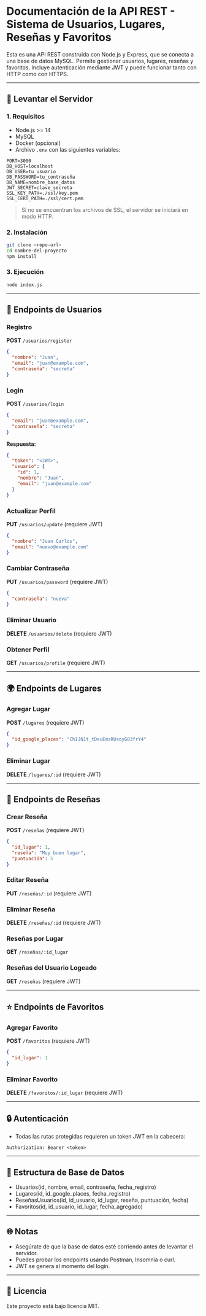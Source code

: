 # Documentación de la API REST - Sistema de Usuarios, Lugares, Reseñas y Favoritos

Esta es una API REST construida con Node.js y Express, que se conecta a una base de datos MySQL. Permite gestionar usuarios, lugares, reseñas y favoritos. Incluye autenticación mediante JWT y puede funcionar tanto con HTTP como con HTTPS.

---

## 🚀 Levantar el Servidor

### 1. Requisitos

- Node.js >= 14
- MySQL
- Docker (opcional)
- Archivo `.env` con las siguientes variables:

```env
PORT=3000
DB_HOST=localhost
DB_USER=tu_usuario
DB_PASSWORD=tu_contraseña
DB_NAME=nombre_base_datos
JWT_SECRET=clave_secreta
SSL_KEY_PATH=./ssl/key.pem
SSL_CERT_PATH=./ssl/cert.pem
```

> Si no se encuentran los archivos de SSL, el servidor se iniciará en modo HTTP.

### 2. Instalación

```bash
git clone <repo-url>
cd nombre-del-proyecto
npm install
```

### 3. Ejecución

```bash
node index.js
```

---

## 👤 Endpoints de Usuarios

### Registro

**POST** `/usuarios/register`

```json
{
  "nombre": "Juan",
  "email": "juan@example.com",
  "contraseña": "secreta"
}
```

### Login

**POST** `/usuarios/login`

```json
{
  "email": "juan@example.com",
  "contraseña": "secreta"
}
```

**Respuesta:**

```json
{
  "token": "<JWT>",
  "usuario": {
    "id": 1,
    "nombre": "Juan",
    "email": "juan@example.com"
  }
}
```

### Actualizar Perfil

**PUT** `/usuarios/update` (requiere JWT)

```json
{
  "nombre": "Juan Carlos",
  "email": "nuevo@example.com"
}
```

### Cambiar Contraseña

**PUT** `/usuarios/password` (requiere JWT)

```json
{
  "contraseña": "nueva"
}
```

### Eliminar Usuario

**DELETE** `/usuarios/delete` (requiere JWT)

### Obtener Perfil

**GET** `/usuarios/profile` (requiere JWT)

---

## 🌍 Endpoints de Lugares

### Agregar Lugar

**POST** `/lugares` (requiere JWT)

```json
{
  "id_google_places": "ChIJN1t_tDeuEmsRUsoyG83frY4"
}
```

### Eliminar Lugar

**DELETE** `/lugares/:id` (requiere JWT)

---

## 📖 Endpoints de Reseñas

### Crear Reseña

**POST** `/reseñas` (requiere JWT)

```json
{
  "id_lugar": 1,
  "reseña": "Muy buen lugar",
  "puntuación": 5
}
```

### Editar Reseña

**PUT** `/reseñas/:id` (requiere JWT)

### Eliminar Reseña

**DELETE** `/reseñas/:id` (requiere JWT)

### Reseñas por Lugar

**GET** `/reseñas/:id_lugar`

### Reseñas del Usuario Logeado

**GET** `/reseñas` (requiere JWT)

---

## ⭐ Endpoints de Favoritos

### Agregar Favorito

**POST** `/favoritos` (requiere JWT)

```json
{
  "id_lugar": 1
}
```

### Eliminar Favorito

**DELETE** `/favoritos/:id_lugar` (requiere JWT)

---

## 🔒 Autenticación

- Todas las rutas protegidas requieren un token JWT en la cabecera:

```
Authorization: Bearer <token>
```

---

## 📁 Estructura de Base de Datos

- Usuarios(id, nombre, email, contraseña, fecha\_registro)
- Lugares(id, id\_google\_places, fecha\_registro)
- ReseñasUsuarios(id, id\_usuario, id\_lugar, reseña, puntuación, fecha)
- Favoritos(id, id\_usuario, id\_lugar, fecha\_agregado)

---

## 🌐 Notas

- Asegúrate de que la base de datos esté corriendo antes de levantar el servidor.
- Puedes probar los endpoints usando Postman, Insomnia o curl.
- JWT se genera al momento del login.

---

## 📄 Licencia

Este proyecto está bajo licencia MIT.
